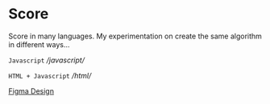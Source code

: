 # Score
Score in many languages. My experimentation on create the same algorithm in different ways...

`Javascript` */javascript/*

`HTML + Javascript` */html/*

[Figma Design](https://www.figma.com/file/fJvHxUO360hBk0adXfACmC/Score?node-id=0%3A1&viewport=320%2C910%2C1)
